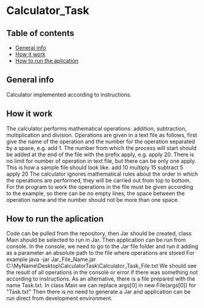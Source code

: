 # Calculator_Task


## Table of contents
* [General info](#general-info)
* [How it work](#how-it-work)
* [How to run the aplication](#how-to-run-the-aplication)



## General info

Calculator implemented according to instructions.

## How it work
The calculator performs mathematical operations: addition, subtraction, multiplication and division. 
Operations are given in a text file as follows, 
first give the name of the operation and the number for the operation separated by a space, e.g. add 1. 
The number from which the process will start should be added at the end of the file with the prefix apply, e.g. apply 20. 
There is no limit for number of operation in text file, but there can be only one apply. This is how a sample file should look like.
add 10
multiply 15
subtract 5
apply 20
The calculator ignores mathematical rules about the order in which the operations are performed, they will be carried out from top to bottom.
For the program to work the operations in the file must be given according to the example, 
so there can be no empty lines, the space between the operation name and the number should not be more than one space. 

## How to run the aplication
Code can be pulled from the repository, then Jar should be created, class Main should be selected to run in Jar. Then application can be run from console.
In the console, we need to go to the Jar file folder and run it adding as a parameter an absolute path to the file where operations are stored
For example java -jar Jar_File_Name.jar C:\MyName\Desktop\CalculatorTask\Calculator_Task_File.txt
We should see the result of all operations in the console or error if there was something not according to instructions.
As an alternative, there is a file prepared with the name Task.txt. In class Main we can replace args[0] in new File(args[0]) for "Task.txt" Then there is no need to generate a Jar and application can be run direct from development environment. 
